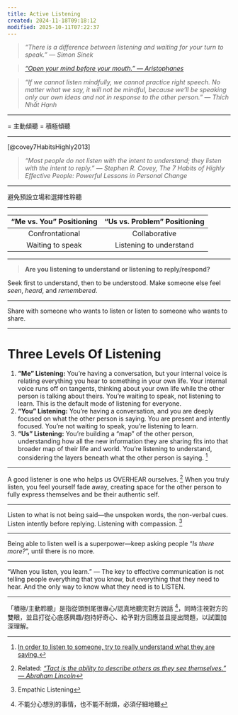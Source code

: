 ```yaml
---
title: Active Listening
created: 2024-11-18T09:18:12
modified: 2025-10-11T07:22:37
---
```


> _“There is a difference between listening and waiting for your turn to speak.” — Simon Sinek_

> _[“Open your mind before your mouth.” — Aristophanes](https://www.goodreads.com/quotes/712935-open-your-mind-before-your-mouth)_

> _“If we cannot listen mindfully, we cannot practice right speech. No matter what we say, it will not be mindful, because we’ll be speaking only our own ideas and not in response to the other person.” — Thích Nhất Hạnh_

---

= 主動傾聽 = 積極傾聽

---

[@covey7HabitsHighly2013]

> _“Most people do not listen with the intent to understand; they listen with the intent to reply.” — Stephen R. Covey, The 7 Habits of Highly Effective People: Powerful Lessons in Personal Change_

---

避免預設立場和選擇性聆聽

---

| “Me vs. You” Positioning | “Us vs. Problem” Positioning |
| :----------------------: | :--------------------------: |
|     Confrontational      |        Collaborative         |
|     Waiting to speak     |   Listening to understand    |

---

> **Are you listening to understand or listening to reply/respond?**

Seek first to understand, then to be understood. Make someone else feel _seen_, _heard_, and _remembered_.

---

Share with someone who wants to listen or listen to someone who wants to share.

---

# Three Levels Of Listening

1. **“Me” Listening:** You’re having a conversation, but your internal voice is relating everything you hear to something in your own life. Your internal voice runs off on tangents, thinking about your own life while the other person is talking about theirs. You’re waiting to speak, not listening to learn. This is the default mode of listening for everyone.
2. **“You” Listening:** You’re having a conversation, and you are deeply focused on what the other person is saying. You are present and intently focused. You’re not waiting to speak, you’re listening to learn.
3. **“Us” Listening:** You’re building a “map” of the other person, understanding how all the new information they are sharing fits into that broader map of their life and world. You’re listening to understand, considering the layers beneath what the other person is saying. [^1]

---

A good listener is one who helps us OVERHEAR ourselves. [^2] When you truly listen, you feel yourself fade away, creating space for the other person to fully express themselves and be their authentic self.

---

Listen to what is not being said—the unspoken words, the non-verbal cues. Listen intently before replying. Listening with compassion. [^3]

---

Being able to listen well is a superpower—keep asking people “_Is there more?_”, until there is no more.

---

“When you listen, you learn.” — The key to effective communication is not telling people everything that you know, but everything that they need to hear. And the only way to know what they need is to LISTEN.

---

「積極/主動聆聽」是指從頭到尾很專心/認真地聽完對方說話 [^4]，同時注視對方的雙眼，並且打從心底感興趣/抱持好奇心、給予對方回應並且提出問題，以試圖加深理解。

[^1]: [In order to listen to someone, try to really understand what they are saying.](https://mariandrew.substack.com/p/100-things-i-know)
[^2]: Related: _[“Tact is the ability to describe others as they see themselves.” — Abraham Lincoln](https://www.brainyquote.com/quotes/abraham_lincoln_100036)_
[^3]: Empathic Listening
[^4]: 不能分心想別的事情，也不能不耐煩，必須仔細地聽
